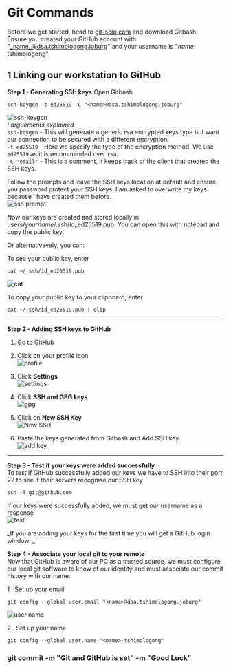 # Git Commands  
Before we get started, head to [git-scm.com](https://git-scm.com) and download Gitbash.  
Ensure you created your GitHub account with "_name_@dsa.tshimologong.joburg" and your username is "_name_-tshimologong"  
  
## 1 Linking our workstation to GitHub

  **Step 1 - Generating SSH keys** 
  Open Gitbash  
  ```shell
  ssh-keygen -t ed25519 -C "<name>@dsa.tshimologong.joburg"
  ```  
  ![ssh-keygen](https://user-images.githubusercontent.com/98871804/154627922-93b2c1be-f119-4b51-8c10-c83fe9e64bc3.png)  
  _! arguements explained_  
  `ssh-keygen` - This will generate a generic rsa encrypted keys type but want our connection to be secured with a different encryption.  
  `-t ed25519` - Here we specify the type of the encryption method. We use `ed25519` as it is recommended over `rsa`.    
  `-C "email"` - This is a comment, it keeps track of the client that created the SSH keys.  
  
  Follow the prompts and leave the SSH keys location at default and ensure you password protect your SSH keys. I am asked to overwrite my keys because I have created them before.  
  ![ssh prompt](https://user-images.githubusercontent.com/98871804/154628449-b646f1c2-9dca-4faf-bb34-99951dce60d0.png)

  Now our keys are created and stored locally in users/_yourname_/.ssh/id_ed25519.pub. You can open this with notepad and copy the public key.  
  
  Or alternativevely, you can:  
  
  To see your public key, enter  
  ```shell
  cat ~/.ssh/id_ed25519.pub

  ```  
  ![cat](https://user-images.githubusercontent.com/98871804/154633807-fb82a4c6-2aa8-4013-bdc2-2c510db3c811.png)  

  
  To copy your public key to your clipboard, enter  
  ```shell
  cat ~/.ssh/id_ed25519.pub | clip
  ```  
  ****
  
  **Step 2 - Adding SSH keys to GitHub**
  1. Go to GitHub  
  
  
  2. Click on your profile icon  
  ![profile](https://user-images.githubusercontent.com/98871804/154630136-76a4c09e-8978-40a9-9993-100bd095147a.png)   
  

  3. Click **Settings**  
  ![settings](https://user-images.githubusercontent.com/98871804/154629603-60dc67a8-f81d-4b7a-90d3-ab5035573cc4.png)  
  
  
  4. Click **SSH and GPG keys**  
  ![gpg](https://user-images.githubusercontent.com/98871804/154632486-a3fbae26-da8b-4ec4-9791-3a89e6ea9bc4.png)  
  
  
  5. Click on **New SSH Key**  
  ![New SSH](https://user-images.githubusercontent.com/98871804/154635157-17ccdadf-1103-41f8-9ded-03a607e64975.png)  
  

  6. Paste the keys generated from Gitbash and Add SSH key  
  ![add key](https://user-images.githubusercontent.com/98871804/154635629-6f8c46e1-2ac8-4b26-ab5c-932762142d7d.png)  

  ----
  **Step 3 - Test if your keys were added successfully**  
  To test if GitHub successfully added our keys we have to SSH into their port 22 to see if their servers recognise our SSH key  
  ```shell
  ssh -T git@github.com
  ```  
  If our keys were successfully added, we must get our username as a response  
  ![test](https://user-images.githubusercontent.com/98871804/154641101-dc1c0a31-a87f-4909-bf8b-0bd1e0e2881a.png)  
  
  _If you are adding your keys for the first time you will get a GitHub login window. _  
  
  **Step 4 - Associate your local git to your remote**  
  Now that GitHub is aware of our PC as a trusted source, we must configure our local git software to know of our identity and must associate our commit history with our name.  
  
  1 . Set up your email  
  ```shell
  git config --global user.email "<name>@dsa.tshimologong.joburg"
  ```  
  ![user name](https://user-images.githubusercontent.com/98871804/154654698-43c8453e-6a23-4ac9-8c60-9ddd2662a62c.png)

   
  2 . Set up your name  
  ```shell
  git config --global user.name "<name>-tshimologong"
  ```
  
  ### git commit -m "Git and GitHub is set" -m "Good Luck" 
  
